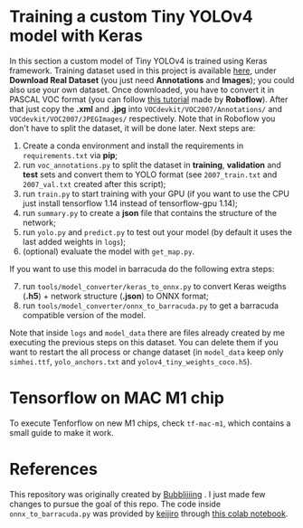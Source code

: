 # Training a custom Tiny YOLOv4 model with Keras

In this section a custom model of Tiny YOLOv4 is trained using Keras framework. Training dataset used in this project is available <a href="https://iplab.dmi.unict.it/EHOI_SYNTH">here</a>, under **Download Real Dataset** (you just need **Annotations** and **Images**); you could also use your own dataset. Once downloaded, you have to convert it in PASCAL VOC format (you can follow <a href="https://roboflow.com/convert/coco-json-to-pascal-voc-xml"> this tutorial</a> made by **Roboflow**). After that just copy the **.xml** and **.jpg** into `VOCdevkit/VOC2007/Annotations/` and `VOCdevkit/VOC2007/JPEGImages/` respectively. Note that in Roboflow you don't have to split the dataset, it will be done later. Next steps are:
1. Create a conda environment and install the requirements in `requirements.txt` via **pip**;
2. run `voc_annotations.py` to split the dataset in **training**, **validation** and **test** sets and convert them to YOLO format (see `2007_train.txt` and `2007_val.txt` created after this script);
3. run `train.py` to start training with your GPU (if you want to use the CPU just install tensorflow 1.14 instead of tensorflow-gpu 1.14);
4. run `summary.py` to create a **json** file that contains the structure of the network;
5. run `yolo.py` and `predict.py` to test out your model (by default it uses the last added weights in `logs`);
6. (optional) evaluate the model with `get_map.py`.

If you want to use this model in barracuda do the following extra steps:

7. run `tools/model_converter/keras_to_onnx.py` to convert Keras weigths (**.h5**) + network structure (**.json**) to ONNX format;
8. run `tools/model_converter/onnx_to_barracuda.py` to get a barracuda compatible version of the model.

Note that inside `logs` and `model_data` there are files already created by me executing the previous steps on this dataset. You can delete them if you want to restart the all process or change dataset (in `model_data` keep only `simhei.ttf`, `yolo_anchors.txt` and `yolov4_tiny_weights_coco.h5`).

# Tensorflow on MAC M1 chip
To execute Tenforflow on new M1 chips, check `tf-mac-m1`, which contains a small guide to make it work.

# References
This repository was originally created by <a href="https://github.com/bubbliiiing/yolov4-tiny-keras"> Bubbliiiing</a> . I just made few changes to pursue the goal of this repo. The code inside `onnx_to_barracuda.py` was provided by <a href="https://github.com/keijiro/YoloV4TinyBarracuda">keijiro</a> through <a href="https://colab.research.google.com/drive/1YjSQ0IJvKimrc5-I4QXaWJ43-nbPqKOS?usp=sharing"> this colab notebook</a>.


